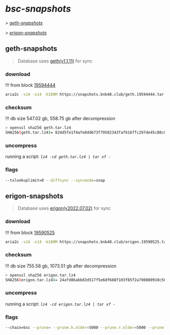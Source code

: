 # *bsc-snapshots*


*\> [geth-snapshots](#geth-snapshots)*

*\> [erigon-snapshots](#erigon-snapshots)*


## geth-snapshots


> Database uses [geth(v1.1.11)](https://github.com/bnb-chain/bsc/releases/tag/v1.1.11) for sync


### download

<!-- begin_geth -->

!!! from block [19594444](https://bscscan.com/block/19594444)
```bash
aria2c -s14 -x14 -k100M https://snapshots.bnb48.club/geth.19594444.tar.lz4 -o geth.tar.lz4
```


### checksum


!!! db size 547.02 gb, 558.75 gb after decompression
```bash
> openssl sha256 geth.tar.lz4
SHA256(geth.tar.lz4)= 824d5fe1f4afe8dd673f79502343faf616ffc297de45c88c8586de1966625e07
```

<!-- end_geth -->

### uncompress


running a script: _`lz4 -cd geth.tar.lz4 | tar xf -`_


### flags


```bash
--txlookuplimit=0 --diffsync --syncmode=snap
```


## erigon-snapshots


> Database uses [erigon(v2022.07.02)](https://github.com/ledgerwatch/erigon/releases/tag/v2022.07.02) for sync


### download

<!-- begin_erigon -->

!!! from block [19590525](https://bscscan.com/block/19590525)
```bash
aria2c -s14 -x14 -k100M https://snapshots.bnb48.club/erigon.19590525.tar.lz4 -o erigon.tar.lz4
```


### checksum


!!! db size 755.58 gb, 1073.51 gb after decompression
```bash
> openssl sha256 erigon.tar.lz4
SHA256(erigon.tar.lz4)= 24afd86abb83d517f5e6df688f103f85f2a790800910c565d9d2aca170224155
```

<!-- end_erigon -->

### uncompress


running a script: _`lz4 -cd erigon.tar.lz4 | tar xf -`_


### flags


```bash
--chain=bsc --prune= --prune.h.older=5000 --prune.r.older=5000 --prune.t.older=5000 --prune.c.older=5000 --db.pagesize=16k
```
